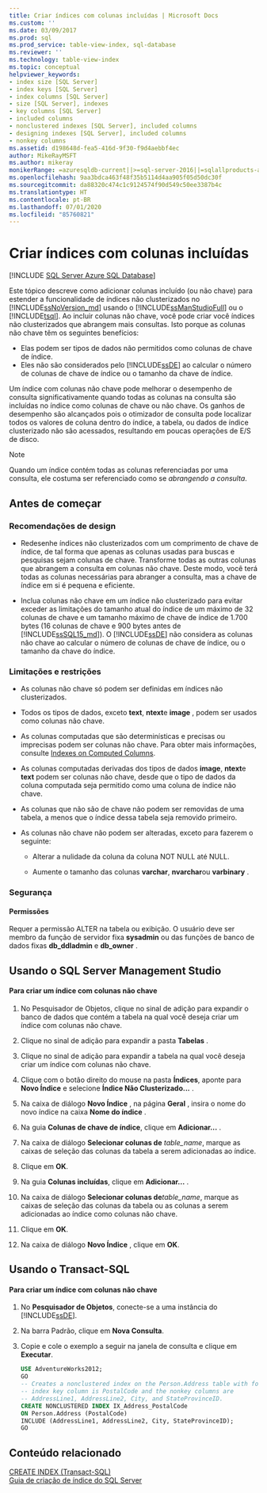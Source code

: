 ```yaml
---
title: Criar índices com colunas incluídas | Microsoft Docs
ms.custom: ''
ms.date: 03/09/2017
ms.prod: sql
ms.prod_service: table-view-index, sql-database
ms.reviewer: ''
ms.technology: table-view-index
ms.topic: conceptual
helpviewer_keywords:
- index size [SQL Server]
- index keys [SQL Server]
- index columns [SQL Server]
- size [SQL Server], indexes
- key columns [SQL Server]
- included columns
- nonclustered indexes [SQL Server], included columns
- designing indexes [SQL Server], included columns
- nonkey columns
ms.assetid: d198648d-fea5-416d-9f30-f9d4aebbf4ec
author: MikeRayMSFT
ms.author: mikeray
monikerRange: =azuresqldb-current||>=sql-server-2016||=sqlallproducts-allversions||>=sql-server-linux-2017||=azuresqldb-mi-current
ms.openlocfilehash: 9aa3bdca463f48f35b5114d4aa905f05d50dc30f
ms.sourcegitcommit: da88320c474c1c9124574f90d549c50ee3387b4c
ms.translationtype: HT
ms.contentlocale: pt-BR
ms.lasthandoff: 07/01/2020
ms.locfileid: "85760821"
---
```

# <a name="create-indexes-with-included-columns"></a>Criar índices com colunas incluídas
[!INCLUDE [SQL Server Azure SQL Database](../../includes/applies-to-version/sql-asdb.md)]

  Este tópico descreve como adicionar colunas incluído (ou não chave) para estender a funcionalidade de índices não clusterizados no [!INCLUDE[ssNoVersion_md](../../includes/ssnoversion-md.md)] usando o [!INCLUDE[ssManStudioFull](../../includes/ssmanstudiofull-md.md)] ou o [!INCLUDE[tsql](../../includes/tsql-md.md)]. Ao incluir colunas não chave, você pode criar você índices não clusterizados que abrangem mais consultas. Isto porque as colunas não chave têm os seguintes benefícios:  
  
-   Elas podem ser tipos de dados não permitidos como colunas de chave de índice.  
-   Eles não são considerados pelo [!INCLUDE[ssDE](../../includes/ssde-md.md)] ao calcular o número de colunas de chave de índice ou o tamanho da chave de índice.  
  
 Um índice com colunas não chave pode melhorar o desempenho de consulta significativamente quando todas as colunas na consulta são incluídas no índice como colunas de chave ou não chave. Os ganhos de desempenho são alcançados pois o otimizador de consulta pode localizar todos os valores de coluna dentro do índice, a tabela, ou dados de índice clusterizado não são acessados, resultando em poucas operações de E/S de disco.  
  
> [!NOTE]  
> Quando um índice contém todas as colunas referenciadas por uma consulta, ele costuma ser referenciado como se *abrangendo a consulta*.  
   
##  <a name="before-you-begin"></a><a name="BeforeYouBegin"></a> Antes de começar  
  
###  <a name="design-recommendations"></a><a name="DesignRecs"></a> Recomendações de design  
  
-   Redesenhe índices não clusterizados com um comprimento de chave de índice, de tal forma que apenas as colunas usadas para buscas e pesquisas sejam colunas de chave. Transforme todas as outras colunas que abrangem a consulta em colunas não chave. Deste modo, você terá todas as colunas necessárias para abranger a consulta, mas a chave de índice em si é pequena e eficiente.  
  
-   Inclua colunas não chave em um índice não clusterizado para evitar exceder as limitações do tamanho atual do índice de um máximo de 32 colunas de chave e um tamanho máximo de chave de índice de 1.700 bytes (16 colunas de chave e 900 bytes antes de [!INCLUDE[ssSQL15_md](../../includes/sssql15-md.md)]). O [!INCLUDE[ssDE](../../includes/ssde-md.md)] não considera as colunas não chave ao calcular o número de colunas de chave de índice, ou o tamanho da chave do índice.  
  
###  <a name="limitations-and-restrictions"></a><a name="Restrictions"></a> Limitações e restrições  
  
-   As colunas não chave só podem ser definidas em índices não clusterizados.  
  
-   Todos os tipos de dados, exceto **text**, **ntext**e **image** , podem ser usados como colunas não chave.  
  
-   As colunas computadas que são determinísticas e precisas ou imprecisas podem ser colunas não chave. Para obter mais informações, consulte [Indexes on Computed Columns](../../relational-databases/indexes/indexes-on-computed-columns.md).  
  
-   As colunas computadas derivadas dos tipos de dados **image**, **ntext**e **text** podem ser colunas não chave, desde que o tipo de dados da coluna computada seja permitido como uma coluna de índice não chave.  
  
-   As colunas que não são de chave não podem ser removidas de uma tabela, a menos que o índice dessa tabela seja removido primeiro.  
  
-   As colunas não chave não podem ser alteradas, exceto para fazerem o seguinte:  
  
    -   Alterar a nulidade da coluna da coluna NOT NULL até NULL.  
  
    -   Aumente o tamanho das colunas **varchar**, **nvarchar**ou **varbinary** .  
  
###  <a name="security"></a><a name="Security"></a> Segurança  
  
####  <a name="permissions"></a><a name="Permissions"></a> Permissões  
 Requer a permissão ALTER na tabela ou exibição. O usuário deve ser membro da função de servidor fixa **sysadmin** ou das funções de banco de dados fixas **db_ddladmin** e **db_owner** .  
  
##  <a name="using-sql-server-management-studio"></a><a name="SSMSProcedure"></a> Usando o SQL Server Management Studio  
  
#### <a name="to-create-an-index-with-nonkey-columns"></a>Para criar um índice com colunas não chave  
  
1.  No Pesquisador de Objetos, clique no sinal de adição para expandir o banco de dados que contém a tabela na qual você deseja criar um índice com colunas não chave.  
  
2.  Clique no sinal de adição para expandir a pasta **Tabelas** .  
  
3.  Clique no sinal de adição para expandir a tabela na qual você deseja criar um índice com colunas não chave.  
  
4.  Clique com o botão direito do mouse na pasta **Índices**, aponte para **Novo Índice** e selecione **Índice Não Clusterizado...** .  
  
5.  Na caixa de diálogo **Novo Índice** , na página **Geral** , insira o nome do novo índice na caixa **Nome do índice** .  
  
6.  Na guia **Colunas de chave de índice**, clique em **Adicionar...** .  
  
7.  Na caixa de diálogo **Selecionar colunas de** _table\_name_, marque as caixas de seleção das colunas da tabela a serem adicionadas ao índice.  
  
8.  Clique em **OK**.  
  
9. Na guia **Colunas incluídas**, clique em **Adicionar...** .  
  
10. Na caixa de diálogo **Selecionar colunas de**_table\_name_, marque as caixas de seleção das colunas da tabela ou as colunas a serem adicionadas ao índice como colunas não chave.  
  
11. Clique em **OK**.  
  
12. Na caixa de diálogo **Novo Índice** , clique em **OK**.  
  
##  <a name="using-transact-sql"></a><a name="TsqlProcedure"></a> Usando o Transact-SQL  
  
#### <a name="to-create-an-index-with-nonkey-columns"></a>Para criar um índice com colunas não chave  
  
1.  No **Pesquisador de Objetos**, conecte-se a uma instância do [!INCLUDE[ssDE](../../includes/ssde-md.md)].  
  
2.  Na barra Padrão, clique em **Nova Consulta**.  
  
3.  Copie e cole o exemplo a seguir na janela de consulta e clique em **Executar**.  
  
    ```sql  
    USE AdventureWorks2012;  
    GO  
    -- Creates a nonclustered index on the Person.Address table with four included (nonkey) columns.   
    -- index key column is PostalCode and the nonkey columns are  
    -- AddressLine1, AddressLine2, City, and StateProvinceID.  
    CREATE NONCLUSTERED INDEX IX_Address_PostalCode  
    ON Person.Address (PostalCode)  
    INCLUDE (AddressLine1, AddressLine2, City, StateProvinceID);  
    GO  
    ```  

## <a name="related-content"></a>Conteúdo relacionado  
[CREATE INDEX &#40;Transact-SQL&#41;](../../t-sql/statements/create-index-transact-sql.md)    
[Guia de criação de índice do SQL Server](../../relational-databases/sql-server-index-design-guide.md)   
